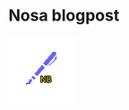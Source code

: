 # Nosa blogpost
![website logo](https://raw.githubusercontent.com/Coder1967/Blog_Post_Website/main/front_end/main/main_static/images/logo.png?raw=true "Logo")
